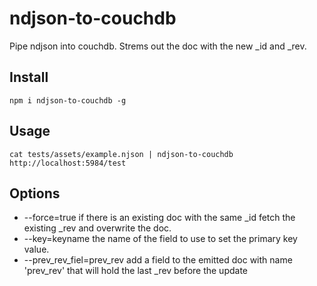 ndjson-to-couchdb
=================

Pipe ndjson into couchdb. Strems out the doc with the new _id and _rev.

Install
-------

    npm i ndjson-to-couchdb -g

Usage
-----

    cat tests/assets/example.njson | ndjson-to-couchdb http://localhost:5984/test

Options
-------

  - --force=true  if there is an existing doc with the same _id fetch the existing _rev and overwrite the doc.
  - --key=keyname the name of the field to use to set the primary key value.
  - --prev_rev_fiel=prev_rev add a field to the emitted doc with name 'prev_rev' that will hold the last _rev before the update
